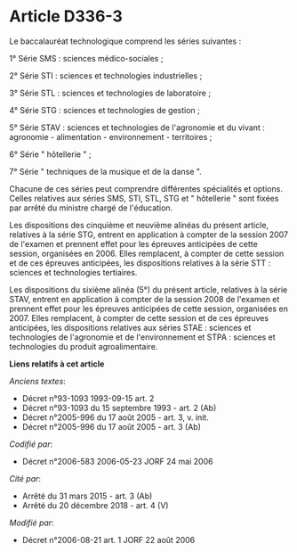 # Article D336-3

Le baccalauréat technologique comprend les séries suivantes :

1° Série SMS : sciences médico-sociales ;

2° Série STI : sciences et technologies industrielles ;

3° Série STL : sciences et technologies de laboratoire ;

4° Série STG : sciences et technologies de gestion ;

5° Série STAV : sciences et technologies de l'agronomie et du vivant : agronomie - alimentation - environnement -
territoires ;

6° Série " hôtellerie " ;

7° Série " techniques de la musique et de la danse ".

Chacune de ces séries peut comprendre différentes spécialités et options. Celles relatives aux séries SMS, STI, STL, STG et "
hôtellerie " sont fixées par arrêté du ministre chargé de l'éducation.

Les dispositions des cinquième et neuvième alinéas du présent article, relatives à la série STG, entrent en application à
compter de la session 2007 de l'examen et prennent effet pour les épreuves anticipées de cette session, organisées en 2006.
Elles remplacent, à compter de cette session et de ces épreuves anticipées, les dispositions relatives à la série STT :
sciences et technologies tertiaires.

Les dispositions du sixième alinéa (5°) du présent article, relatives à la série STAV, entrent en application à compter de la
session 2008 de l'examen et prennent effet pour les épreuves anticipées de cette session, organisées en 2007. Elles
remplacent, à compter de cette session et de ces épreuves anticipées, les dispositions relatives aux séries STAE : sciences
et technologies de l'agronomie et de l'environnement et STPA : sciences et technologies du produit agroalimentaire.

**Liens relatifs à cet article**

_Anciens textes_:

  - Décret n°93-1093 1993-09-15 art. 2
  - Décret n°93-1093 du 15 septembre 1993 - art. 2 (Ab)
  - Décret n°2005-996 du 17 août 2005 - art. 3, v. init.
  - Décret n°2005-996 du 17 août 2005 - art. 3 (Ab)

_Codifié par_:

  - Décret n°2006-583 2006-05-23 JORF 24 mai 2006

_Cité par_:

  - Arrêté du 31 mars 2015 - art. 3 (Ab)
  - Arrêté du 20 décembre 2018 - art. 4 (V)

_Modifié par_:

  - Décret n°2006-08-21 art. 1 JORF 22 août 2006
